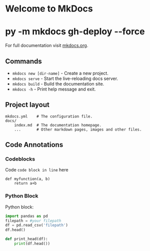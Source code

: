 # Welcome to MkDocs
# py -m mkdocs gh-deploy --force
For full documentation visit [mkdocs.org](https://www.mkdocs.org).

## Commands

* `mkdocs new [dir-name]` - Create a new project.
* `mkdocs serve` - Start the live-reloading docs server.
* `mkdocs build` - Build the documentation site.
* `mkdocs -h` - Print help message and exit.

## Project layout

    mkdocs.yml    # The configuration file.
    docs/
        index.md  # The documentation homepage.
        ...       # Other markdown pages, images and other files.

## Code Annotations

### Codeblocks

Code `code block in line` here

```
def myfunction(a, b)
    return a+b
```

### Python Block

Python block:

``` py
import pandas as pd
filepath = #your filepath
df = pd.read_csv('filepath')
df.head()

def print_head(df):
    print(df.head())
```
